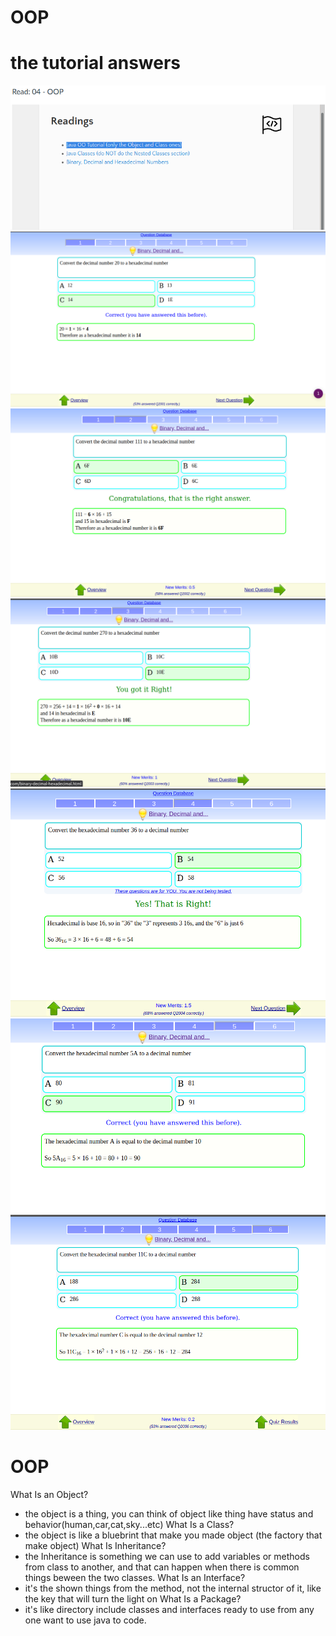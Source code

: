 # OOP
# the tutorial answers
![URL links](img/toutourial.png)
![URL links](img/1.png)
![URL links](img/2.png)
![URL links](img/3.png)
![URL links](img/4.png)
![URL links](img/5.png)
![URL links](img/6.png)
# OOP
What Is an Object?
- the object is a thing, you can think of object like thing have status and behavior(human,car,cat,sky...etc)
What Is a Class?
- the object is like a bluebrint that make you made object (the factory that make object)
What Is Inheritance?
- the Inheritance is something we can use to add variables or methods from class to another, and that can happen when there is common things beween the two classes.
What Is an Interface?
- it's the shown things from the method, not the internal structor of it, like the key that will turn the light on
What Is a Package?
- it's like directory include classes and interfaces ready to use from any one want to use java to code.